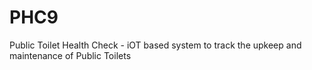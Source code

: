 # PHC9
Public Toilet Health Check -
iOT based system to track the upkeep and maintenance of Public Toilets
